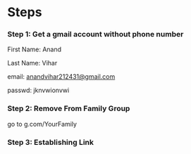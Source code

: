 # Steps 



### Step 1: Get a gmail account without phone number 

First Name: Anand

Last Name: Vihar

email: anandvihar212431@gmail.com

passwd: jknvwionvwi



### Step 2: Remove From Family Group

go to g.com/YourFamily 



### Step 3: Establishing Link

